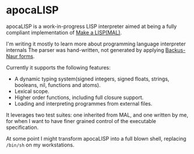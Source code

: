 # apocaLISP

apocaLISP is a work-in-progress LISP interpreter aimed at being a fully compliant implementation of [Make a LISP(MAL)](https://github.com/kanaka/mal).

I'm writing it mostly to learn more about programming language interpreter internals
The parser was hand-written, not generated by applying [Backus-Naur forms](https://en.wikipedia.org/wiki/Backus%E2%80%93Naur_form).

Currently it supports the following features:
- A dynamic typing system(signed integers, signed floats, strings, booleans, nil, functions and atoms).
- Lexical scope.
- Higher order functions, including full closure support.
- Loading and interpreting programmes from external files.

It leverages two test suites: one inherited from MAL, and one written by me, for when I want to have finer grained control of the executable specification.

At some point I might transform apocaLISP into a full blown shell, replacing `/bin/sh` on my workstations.
